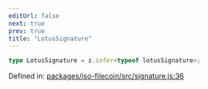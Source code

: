 ```yaml
---
editUrl: false
next: true
prev: true
title: "LotusSignature"
---
```


```ts
type LotusSignature = z.infer<typeof lotusSignature>;
```

Defined in: [packages/iso-filecoin/src/signature.js:36](https://github.com/hugomrdias/filecoin/blob/main/packages/iso-filecoin/src/signature.js#L36)
